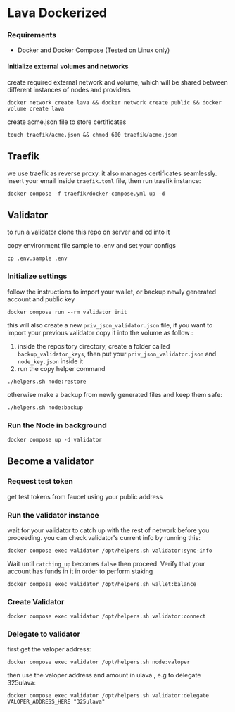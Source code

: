 # Lava Dockerized

### Requirements
- Docker and Docker Compose (Tested on Linux only)

#### Initialize external volumes and networks
create required external network and volume, which will be shared between different instances of nodes and providers
```shell
docker network create lava && docker network create public && docker volume create lava
```
create acme.json file to store certificates   
```shell
touch traefik/acme.json && chmod 600 traefik/acme.json
```   
## Traefik 
we use traefik as reverse proxy. it also manages certificates seamlessly.    
insert your email inside `traefik.toml` file, then run traefik instance:    
```shell
docker compose -f traefik/docker-compose.yml up -d
```

## Validator
to run a validator clone this repo on server and cd into it

copy environment file sample to .env and set your configs
```shell
cp .env.sample .env
```

### Initialize settings

follow the instructions to import your wallet, or backup newly generated account and public key
```shell
docker compose run --rm validator init
```
this will also create a new `priv_json_validator.json` file, if you want to import your previous validator copy it into the volume as follow :
1. inside the repository directory, create a folder called `backup_validator_keys`, then put your `priv_json_validator.json` and `node_key.json` inside it
2. run the copy helper command
```shell
./helpers.sh node:restore
```
otherwise make a backup from newly generated files and keep them safe:
```shell
./helpers.sh node:backup
```
### Run the Node in background
```shell
docker compose up -d validator
```

## Become a validator

### Request test token
get test tokens from faucet using your public address

### Run the validator instance

wait for your validator to catch up with the rest of network before you proceeding. you can check validator's current info by running this:
```shell
docker compose exec validator /opt/helpers.sh validator:sync-info
```
Wait until `catching_up` becomes `false` then proceed.
Verify that your account has funds in it in order to perform staking
```shell
docker compose exec validator /opt/helpers.sh wallet:balance
```
### Create Validator

```shell
docker compose exec validator /opt/helpers.sh validator:connect
```

### Delegate to validator
first get the valoper address:
```shell
docker compose exec validator /opt/helpers.sh node:valoper
```
then use the valoper address and amount in ulava , e.g to delegate 325ulava:
```shell
docker compose exec validator /opt/helpers.sh validator:delegate VALOPER_ADDRESS_HERE "325ulava"

```


